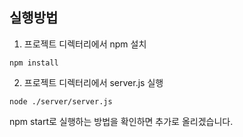 ## 실행방법

1. 프로젝트 디렉터리에서 npm 설치
```
npm install
```
2. 프로젝트 디렉터리에서 server.js 실행
```
node ./server/server.js
```


npm start로 실행하는 방법을 확인하면 추가로 올리겠습니다.
